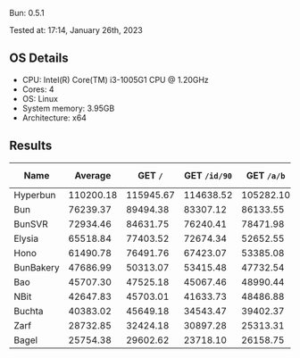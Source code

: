 Bun: 0.5.1

Tested at: 17:14, January 26th, 2023

## OS Details
- CPU: Intel(R) Core(TM) i3-1005G1 CPU @ 1.20GHz
- Cores: 4
- OS: Linux
- System memory: 3.95GB
- Architecture: x64

## Results
| Name | Average | GET `/` | GET `/id/90` | GET `/a/b` | POST `/json` |
| --- | --- | --- | --- | --- | --- | 
| Hyperbun | 110200.18 | 115945.67 | 114638.52 | 105282.10 | 104934.43 |
| Bun | 76239.37 | 89494.38 | 83307.12 | 86133.55 | 46022.44 |
| BunSVR | 72934.46 | 84631.75 | 76240.41 | 78471.98 | 52393.71 |
| Elysia | 65518.84 | 77403.52 | 72674.34 | 52652.55 | 59344.96 |
| Hono | 61490.78 | 76491.76 | 67423.07 | 53385.08 | 48663.19 |
| BunBakery | 47686.99 | 50313.07 | 53415.48 | 47732.54 | 39286.88 |
| Bao | 45707.30 | 47525.18 | 45067.46 | 48990.44 | 41246.12 |
| NBit | 42647.83 | 45703.01 | 41633.73 | 48486.88 | 34767.71 |
| Buchta | 40383.02 | 45649.18 | 34543.47 | 39402.37 | 41937.07 |
| Zarf | 28732.85 | 32424.18 | 30897.28 | 25313.31 | 26296.63 |
| Bagel | 25754.38 | 29602.62 | 23718.10 | 26158.75 | 23538.04 |